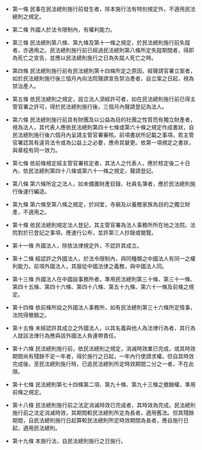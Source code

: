 * 第一條 民事在民法總則施行前發生者，除本施行法有特別規定外，不適用民法總則之規定。

* 第二條 外國人於法令限制內，有權利能力。

* 第三條 民法總則第八條、第九條及第十一條之規定，於民法總則施行前失蹤者，亦適用之。民法總則施行前已經過民法總則第八條所定失蹤期間者，得即為死亡之宣告，並應以民法總則施行之日為失蹤人死亡之時。

* 第四條 民法總則施行前有民法總則第十四條所定之原因，經聲請官署立案者，如於民法總則施行後三個月內向法院聲請宣告禁治產者，自立案之日起，視為禁治產人。

* 第五條 依民法總則之規定，設立法人須經許可者，如在民法總則施行前已得主管官署之許可，得於民法總則施行後，三個月內聲請登記為法人。

* 第六條 民法總則施行前具有財團及以公益為目的社團之性質而有獨立財產者，視為法人，其代表人應依民法總則第四十七條或第六十條之規定作成書狀，自民法總則施行後六個月內呈請主管官署審核。前項書狀所記載之事項，若主管官署認其有違背法令或為公益上之必要，應命其變更。依第一項規定之書狀，與章程有同一效力。

* 第七條 依前條規定經主管官署核定者，其法人之代表人，應於核定後二十日內，依民法總則第四十八條或第六十一條之規定，聲請登記。

* 第八條 第六條所定之法人，如未備置財產目錄、社員名簿者，應於民法總則施行後速行編造。

* 第九條 第六條至第八條之規定，於祠堂，寺廟及以養贍家族為目的之獨立財產，不適用之。

* 第十條 依民法總則規定法人登記，其主管官署為法人事務所所在地之法院。法院對於已登記之事項，應速行公布，並許第三人抄錄或閱覽。

* 第十一條 外國法人，除依法律規定外，不認許其成立。

* 第十二條 經認許之外國法人，於法令限制內，與同種類之中國法人有同一之權利能力。前項外國法人，其服從中國法律之義務，與中國法人同。

* 第十三條 外國法人在中國設事務所者，準用民法總則第三十條、第三十一條、第四十五條、第四十六條、第四十八條、第五十九條、第六十一條及前條之規定。

* 第十四條 依前條所設之外國法人事務所，如有民法總則第三十六條所定情事，法院得撤銷之。

* 第十五條 未經認許其成立之外國法人，以其名義與他人為法律行為者，其行為人就該法律行為應與該外國法人負連帶責任。

* 第十六條 民法總則施行前，依民法總則之規定，消滅時效業已完成，或其時效期間尚有殘餘不足一年者，得於施行之日起，一年內行使請求權。但自其時效完成後，至民法總則施行時，已逾民法總則所定時效期間二分之一者，不在此限。

* 第十七條 民法總則第七十四條第二項、第九十條、第九十三條之撤銷權，準用前條之規定。

* 第十八條 民法總則施行前之法定消滅時效已完成者，其時效為完成。民法總則施行前之法定消滅時效，其期間較民法總則所定為長者，適用舊法。但其殘餘期間，自民法總則施行日起算較民法總則所定時效期間為長者，應自施行日起，適用民法總則。

* 第十九條 本施行法，自民法總則施行之日施行。

